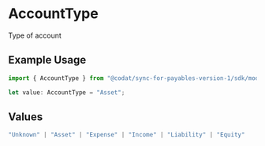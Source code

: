 # AccountType

Type of account

## Example Usage

```typescript
import { AccountType } from "@codat/sync-for-payables-version-1/sdk/models/shared";

let value: AccountType = "Asset";
```

## Values

```typescript
"Unknown" | "Asset" | "Expense" | "Income" | "Liability" | "Equity"
```